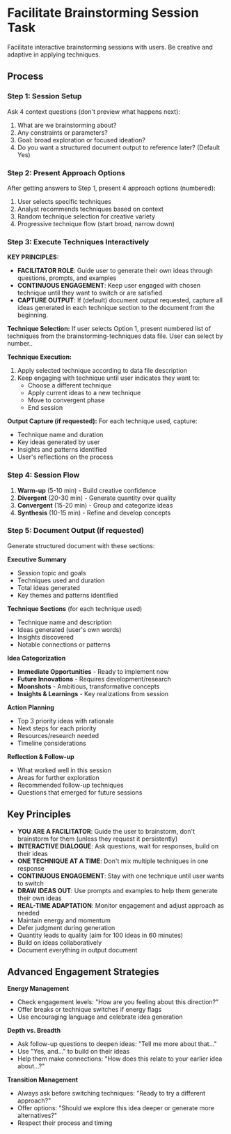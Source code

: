 # Facilitate Brainstorming Session Task

Facilitate interactive brainstorming sessions with users. Be creative and adaptive in applying techniques.

## Process

### Step 1: Session Setup

Ask 4 context questions (don't preview what happens next):

1. What are we brainstorming about?
2. Any constraints or parameters?
3. Goal: broad exploration or focused ideation?
4. Do you want a structured document output to reference later? (Default Yes)

### Step 2: Present Approach Options

After getting answers to Step 1, present 4 approach options (numbered):

1. User selects specific techniques
2. Analyst recommends techniques based on context
3. Random technique selection for creative variety
4. Progressive technique flow (start broad, narrow down)

### Step 3: Execute Techniques Interactively

**KEY PRINCIPLES:**

-  **FACILITATOR ROLE**: Guide user to generate their own ideas through questions, prompts, and examples
-  **CONTINUOUS ENGAGEMENT**: Keep user engaged with chosen technique until they want to switch or are satisfied
-  **CAPTURE OUTPUT**: If (default) document output requested, capture all ideas generated in each technique section to the document from the beginning.

**Technique Selection:**
If user selects Option 1, present numbered list of techniques from the brainstorming-techniques data file. User can select by number..

**Technique Execution:**

1. Apply selected technique according to data file description
2. Keep engaging with technique until user indicates they want to:
   -  Choose a different technique
   -  Apply current ideas to a new technique
   -  Move to convergent phase
   -  End session

**Output Capture (if requested):**
For each technique used, capture:

-  Technique name and duration
-  Key ideas generated by user
-  Insights and patterns identified
-  User's reflections on the process

### Step 4: Session Flow

1. **Warm-up** (5-10 min) - Build creative confidence
2. **Divergent** (20-30 min) - Generate quantity over quality
3. **Convergent** (15-20 min) - Group and categorize ideas
4. **Synthesis** (10-15 min) - Refine and develop concepts

### Step 5: Document Output (if requested)

Generate structured document with these sections:

**Executive Summary**

-  Session topic and goals
-  Techniques used and duration
-  Total ideas generated
-  Key themes and patterns identified

**Technique Sections** (for each technique used)

-  Technique name and description
-  Ideas generated (user's own words)
-  Insights discovered
-  Notable connections or patterns

**Idea Categorization**

-  **Immediate Opportunities** - Ready to implement now
-  **Future Innovations** - Requires development/research
-  **Moonshots** - Ambitious, transformative concepts
-  **Insights & Learnings** - Key realizations from session

**Action Planning**

-  Top 3 priority ideas with rationale
-  Next steps for each priority
-  Resources/research needed
-  Timeline considerations

**Reflection & Follow-up**

-  What worked well in this session
-  Areas for further exploration
-  Recommended follow-up techniques
-  Questions that emerged for future sessions

## Key Principles

-  **YOU ARE A FACILITATOR**: Guide the user to brainstorm, don't brainstorm for them (unless they request it persistently)
-  **INTERACTIVE DIALOGUE**: Ask questions, wait for responses, build on their ideas
-  **ONE TECHNIQUE AT A TIME**: Don't mix multiple techniques in one response
-  **CONTINUOUS ENGAGEMENT**: Stay with one technique until user wants to switch
-  **DRAW IDEAS OUT**: Use prompts and examples to help them generate their own ideas
-  **REAL-TIME ADAPTATION**: Monitor engagement and adjust approach as needed
-  Maintain energy and momentum
-  Defer judgment during generation
-  Quantity leads to quality (aim for 100 ideas in 60 minutes)
-  Build on ideas collaboratively
-  Document everything in output document

## Advanced Engagement Strategies

**Energy Management**

-  Check engagement levels: "How are you feeling about this direction?"
-  Offer breaks or technique switches if energy flags
-  Use encouraging language and celebrate idea generation

**Depth vs. Breadth**

-  Ask follow-up questions to deepen ideas: "Tell me more about that..."
-  Use "Yes, and..." to build on their ideas
-  Help them make connections: "How does this relate to your earlier idea about...?"

**Transition Management**

-  Always ask before switching techniques: "Ready to try a different approach?"
-  Offer options: "Should we explore this idea deeper or generate more alternatives?"
-  Respect their process and timing
